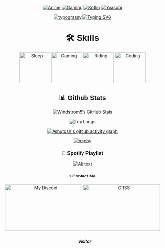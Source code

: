 <div align="center">
  
  [![Anime](https://img.shields.io/badge/Anime-Lover-pink?style=flat-square&logo=anime)](https://myanimelist.net/profile/team_onodera12)
  [![Gaming](https://img.shields.io/badge/Gaming-Enthusiast-blue?style=flat-square&logo=pc)](https://steamcommunity.com/profiles/76561198881808539/)
  [![Kotlin](https://img.shields.io/badge/Kotlin-Developer-orange?style=flat-square&logo=kotlin)](https://github.com/Windstrom5/Tugas_Akhir)
  [![Yoasobi](https://img.shields.io/badge/Yoasobi-Fan-lightgreen?style=flat-square&logo=spotify)](https://open.spotify.com/artist/64tJ2EAv1R6UaZqc4iOCyj)

  
  [![typograssy](https://typograssy.deno.dev/api?text=私のプロフィールへようこそ&bg=000000&number=150)](https://github.com/kawarimidoll/typograssy)
  [![Typing SVG](https://readme-typing-svg.demolab.com/?lines=Welcome+to+my+profile&center=true)](https://git.io/typing-svg)



  
###  <h1 style="font-family: 'Arial Black', sans-serif;">🛠️ Skills</h1>
  <img src="https://media.tenor.com/HyCEde0nYMsAAAAi/blonde-big-eyes.gif" alt="Sleep" style="width: 100px; height: 100px;">   <img src="https://media.tenor.com/MKKY8W8v1tMAAAAi/molly-jinzhan.gif" alt="Gaming" style="width: 100px; height: 100px;">   <img src="https://media.tenor.com/C-iFnnoFqIIAAAAi/mbb-monkey.gif" alt="Riding" style="width: 100px; height: 100px;">   <img src="https://media.tenor.com/A-xepNszV9YAAAAi/ai-bot.gif" alt="Coding" style="width: 100px; height: 100px;">



  
###  <h2 style="font-family: 'Arial Black', sans-serif;">📊 **Github Stats**</h2>
  
  ![Windstrom5's GitHub Stats](https://github-readme-stats.vercel.app/api?username=Windstrom5&show_icons=true&theme=midnight-purple)
  
  
  ![Top Langs](https://github-readme-stats.vercel.app/api/top-langs/?username=Windstrom5&layout=compact&theme=neon)
  
  [![Ashutosh's github activity graph](https://github-readme-activity-graph.vercel.app/graph?username=Windstrom5&theme=tokyo-night)](https://github.com/ashutosh00710/github-readme-activity-graph)
  
  [![trophy](https://github-profile-trophy.vercel.app/?username=Windstrom5)](https://github.com/ryo-ma/github-profile-trophy)


  
###  <h3 style="font-family: 'Arial Black', sans-serif;">🎵 **Spotify Playlist**</h3>
  
  ![Alt text](https://spotify-recently-played-readme.vercel.app/api?user=31hylwowzyrwilair3s7pf6fs4wy)



  
###  <h4 style="font-family: 'Arial Black', sans-serif;">📞 **Contact Me**</h4>
  <a href="https://discord.com/users/411135817449340929" target="_blank"><img src="https://lanyard.cnrad.dev/api/411135817449340929?theme=light&bg=4deeea&animated=false&hideDiscrim=true" alt="My Discord" style="height: 150px; width: 250px;"></a>
  <a href="https://steamcommunity.com/profiles/76561198881808539" target="_blank"><img src="https://github-readme-steam-card.vercel.app/status/?steamid=76561198881808539" alt="GRSS" style="height: 150px; width: 250px;"></a>



  
###  <h5 style="font-family: 'Arial Black', sans-serif;">🧑 **Visitor**</h5>


</div>
